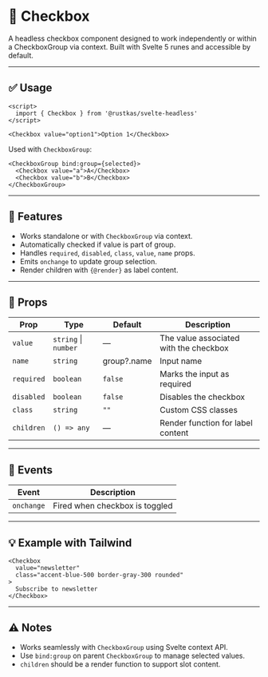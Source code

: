 # 🧩 Checkbox

A headless checkbox component designed to work independently or within a CheckboxGroup via context. Built with Svelte 5 runes and accessible by default.

---

## ✅ Usage

```svelte
<script>
  import { Checkbox } from '@rustkas/svelte-headless'
</script>

<Checkbox value="option1">Option 1</Checkbox>
```

Used with `CheckboxGroup`:

```svelte
<CheckboxGroup bind:group={selected}>
  <Checkbox value="a">A</Checkbox>
  <Checkbox value="b">B</Checkbox>
</CheckboxGroup>
```

---

## 🧠 Features

- Works standalone or with `CheckboxGroup` via context.
- Automatically checked if value is part of group.
- Handles `required`, `disabled`, `class`, `value`, `name` props.
- Emits `onchange` to update group selection.
- Render children with `{@render}` as label content.

---

## 🔧 Props

| Prop       | Type                      | Default | Description                            |
|------------|---------------------------|---------|----------------------------------------|
| `value`    | `string` \| `number`     | —       | The value associated with the checkbox |
| `name`     | `string`                  | group?.name | Input name                        |
| `required` | `boolean`                 | `false` | Marks the input as required            |
| `disabled` | `boolean`                 | `false` | Disables the checkbox                  |
| `class`    | `string`                  | `""`    | Custom CSS classes                     |
| `children` | `() => any`               | —       | Render function for label content      |

---

## 📌 Events

| Event     | Description                        |
|-----------|------------------------------------|
| `onchange`| Fired when checkbox is toggled     |

---

## 💡 Example with Tailwind

```svelte
<Checkbox
  value="newsletter"
  class="accent-blue-500 border-gray-300 rounded"
>
  Subscribe to newsletter
</Checkbox>
```

---

## ⚠️ Notes

- Works seamlessly with `CheckboxGroup` using Svelte context API.
- Use `bind:group` on parent `CheckboxGroup` to manage selected values.
- `children` should be a render function to support slot content.

